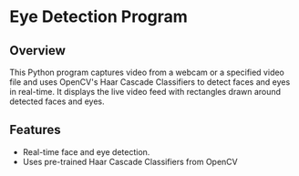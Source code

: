 # Eye Detection Program

## Overview

This Python program captures video from a webcam or a specified video file and uses OpenCV's Haar Cascade Classifiers to detect faces and eyes in real-time. It displays the live video feed with rectangles drawn around detected faces and eyes.

## Features

- Real-time face and eye detection.
- Uses pre-trained Haar Cascade Classifiers from OpenCV
